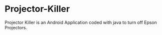 # Projector-Killer
Projector Killer is an Android Application coded with java to turn off Epson Projectors.
